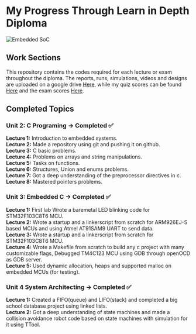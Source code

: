 # My Progress Through Learn in Depth Diploma
![Embedded SoC](Pic.jpg)
## Work Sections
This repository contains the codes required for each lecture or exam throughout the diploma. The reports, runs, simulations, videos and designs are uploaded on a google drive [Here](https://drive.google.com/drive/u/1/folders/1yAjTu2aPpjMnhxqZaWZqF3gurNyyik82), while my quiz scores can be found [Here](https://docs.google.com/spreadsheets/d/1v8WbbSE8ONzNLCfilKyJVyXNOmRcwO3j/edit#gid=2075900150) and the exam scores [Here](https://docs.google.com/spreadsheets/d/1F39uDphKOST4-x407xi4O9DBWbGZQ5ti/edit#gid=1345816106).

## Completed Topics
### Unit 2: C Programing -> Completed ✅
**Lecture 1:** Introduction to embedded systems.\
**Lecture 2:** Made a repository using git and pushing it on github.\
**Lecture 3:** C basic problems.\
**Lecture 4:** Problems on arrays and string manipulations.\
**Lecture 5:** Tasks on functions.\
**Lecture 6:** Structures, Union and enums problems.\
**Lecture 7:** Got a deep understanding of the preprocessor directives in c.\
**Lecture 8:** Mastered pointers problems.
### Unit 3: Embedded C -> Completed ✅
**Lecture 1:** First lab Wrote a baremetal LED blinking code for STM32F103C8T6 MCU.\
**Lecture 2:** Wrote a startup and a linkerscript from scratch for ARM926EJ-S based MCUs and using Atmel AT91SAM9 UART to send data.\
**Lecture 3:** Wrote a startup and a linkerscript from scratch for STM32F103C8T6 MCU.\
**Lecture 4:** Wrote a Makefile from scratch to build any c project with many customizable flags, Debugged TM4C123 MCU using GDB through openOCD as GDB server.\
**Lecture 5:** Used dynamic allocation, heaps and supported malloc on embedded MCUs (for testing).
### Unit 4 System Architecting -> Completed ✅
**Lecture 1:** Created a FIFO(queue) and LIFO(stack) and completed a big school database project using linked lists.\
**Lecture 2:** Got a deep understanding of state machines and made a collision avoidance robot code based on state machines with simulation for it using TTool.